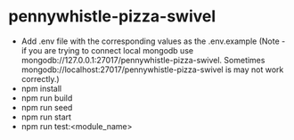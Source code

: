 # pennywhistle-pizza-swivel

- Add .env file with the corresponding values as the .env.example (Note - if you are trying to connect local mongodb use
  mongodb://127.0.0.1:27017/pennywhistle-pizza-swivel. Sometimes mongodb://localhost:27017/pennywhistle-pizza-swivel is
  may not work correctly.)
- npm install
- npm run build
- npm run seed
- npm run start
- npm run test:<module_name>